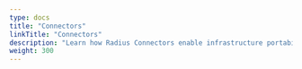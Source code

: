 ```yaml
---
type: docs
title: "Connectors"
linkTitle: "Connectors"
description: "Learn how Radius Connectors enable infrastructure portability"
weight: 300
---
```




